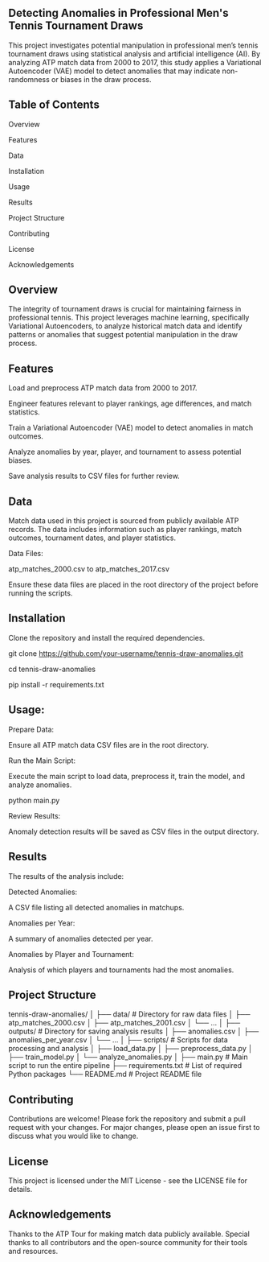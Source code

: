 ## Detecting Anomalies in Professional Men's Tennis Tournament Draws
This project investigates potential manipulation in professional men’s tennis tournament draws using statistical analysis and artificial intelligence (AI). By analyzing ATP match data from 2000 to 2017, this study applies a Variational Autoencoder (VAE) model to detect anomalies that may indicate non-randomness or biases in the draw process.

## Table of Contents

Overview

Features

Data

Installation

Usage

Results

Project Structure

Contributing

License

Acknowledgements


## Overview
The integrity of tournament draws is crucial for maintaining fairness in professional tennis. This project leverages machine learning, specifically Variational Autoencoders, to analyze historical match data and identify patterns or anomalies that suggest potential manipulation in the draw process.

## Features
Load and preprocess ATP match data from 2000 to 2017.

Engineer features relevant to player rankings, age differences, and match statistics.

Train a Variational Autoencoder (VAE) model to detect anomalies in match outcomes.

Analyze anomalies by year, player, and tournament to assess potential biases.

Save analysis results to CSV files for further review.

## Data
Match data used in this project is sourced from publicly available ATP records. The data includes information such as player rankings, match outcomes, tournament dates, and player statistics.

Data Files:

atp_matches_2000.csv to atp_matches_2017.csv

Ensure these data files are placed in the root directory of the project before running the scripts.


## Installation
Clone the repository and install the required dependencies.

git clone https://github.com/your-username/tennis-draw-anomalies.git

cd tennis-draw-anomalies

pip install -r requirements.txt

## Usage:

Prepare Data: 

Ensure all ATP match data CSV files are in the root directory.

Run the Main Script: 

Execute the main script to load data, preprocess it, train the model, and analyze anomalies.

python main.py

Review Results: 

Anomaly detection results will be saved as CSV files in the output directory.

## Results
The results of the analysis include:

Detected Anomalies:

A CSV file listing all detected anomalies in matchups.

Anomalies per Year: 

A summary of anomalies detected per year.

Anomalies by Player and Tournament: 

Analysis of which players and tournaments had the most anomalies.

## Project Structure

tennis-draw-anomalies/
│
├── data/                           # Directory for raw data files
│   ├── atp_matches_2000.csv
│   ├── atp_matches_2001.csv
│   └── ...
│
├── outputs/                        # Directory for saving analysis results
│   ├── anomalies.csv
│   ├── anomalies_per_year.csv
│   └── ...
│
├── scripts/                        # Scripts for data processing and analysis
│   ├── load_data.py
│   ├── preprocess_data.py
│   ├── train_model.py
│   └── analyze_anomalies.py
│
├── main.py                         # Main script to run the entire pipeline
├── requirements.txt                # List of required Python packages
└── README.md                       # Project README file


## Contributing
Contributions are welcome! Please fork the repository and submit a pull request with your changes. For major changes, please open an issue first to discuss what you would like to change.

## License
This project is licensed under the MIT License - see the LICENSE file for details.

## Acknowledgements
Thanks to the ATP Tour for making match data publicly available.
Special thanks to all contributors and the open-source community for their tools and resources.
